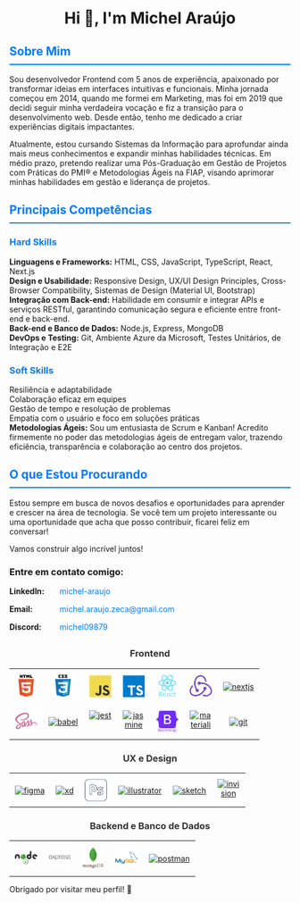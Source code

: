 <h1 align="center">Hi 👋, I'm Michel Araújo</h1>

<h2 style="border-bottom: 2px solid #007BFF; padding-bottom: 10px; color: #007BFF;">Sobre Mim</h2>
<p>Sou desenvolvedor Frontend com 5 anos de experiência, apaixonado por transformar
    ideias em interfaces intuitivas e funcionais. Minha jornada começou em 2014, quando me formei em Marketing,
    mas foi em 2019 que decidi seguir minha verdadeira vocação e fiz a transição para o desenvolvimento web.
    Desde então, tenho me dedicado a criar experiências digitais impactantes.</p>
<p>Atualmente, estou cursando Sistemas da Informação para aprofundar ainda mais meus conhecimentos e expandir minhas habilidades técnicas. Em médio prazo, pretendo realizar uma Pós-Graduação em Gestão de Projetos com Práticas do PMI® e Metodologias Ágeis na FIAP, visando aprimorar minhas habilidades em gestão e liderança de projetos.</p>

<h2 style="border-bottom: 2px solid #007BFF; padding-bottom: 10px; color: #007BFF;">Principais Competências</h2>

<h3 style="color: #007BFF;">Hard Skills</h3>
<ul style="list-style-type: none; padding: 0;">
    <li><strong>Linguagens e Frameworks:</strong> HTML, CSS, JavaScript, TypeScript, React, Next.js</li>
    <li><strong>Design e Usabilidade:</strong> Responsive Design, UX/UI Design Principles, Cross-Browser
        Compatibility, Sistemas de Design (Material UI, Bootstrap)</li>
    <li><strong>Integração com Back-end:</strong> Habilidade em consumir e integrar APIs e serviços RESTful,
        garantindo comunicação segura e eficiente entre front-end e back-end.</li>
    <li><strong>Back-end e Banco de Dados:</strong> Node.js, Express, MongoDB</li>
    <li><strong>DevOps e Testing:</strong> Git, Ambiente Azure da Microsoft, Testes Unitários, de Integração e
        E2E</li>
</ul>

<h3 style="color: #007BFF;">Soft Skills</h3>
<ul style="list-style-type: none; padding: 0;">
    <li>Resiliência e adaptabilidade</li>
    <li>Colaboração eficaz em equipes</li>
    <li>Gestão de tempo e resolução de problemas</li>
    <li>Empatia com o usuário e foco em soluções práticas</li>
    <li><strong>Metodologias Ágeis:</strong> Sou um entusiasta de Scrum e Kanban! Acredito firmemente no poder das metodologias ágeis de entregam valor, trazendo eficiência, transparência e colaboração ao centro dos projetos.</li>
</ul>

<h2 style="border-bottom: 2px solid #007BFF; padding-bottom: 10px; color: #007BFF;">O que Estou Procurando</h2>
<p>Estou sempre em busca de novos desafios e oportunidades para aprender e crescer na área de tecnologia. Se
    você tem um projeto interessante ou uma oportunidade que acha que posso contribuir, ficarei feliz em
    conversar!</p>
<p>Vamos construir algo incrível juntos!</p>


<h3 align="left">Entre em contato comigo:</h3>
<ul style="list-style-type: none; padding: 0; margin: 0; display: flex; flex-direction: column; gap: 15px;">
    <li style="display: flex; align-items: center; gap: 10px;">
        <strong style="min-width: 80px;">LinkedIn:</strong>
        <a href="https://www.linkedin.com/in/michel-araujo/" target="_blank"
            style="color: #007BFF; text-decoration: none; display: flex; align-items: center; gap: 10px;">
            michel-araujo
        </a>
    </li>
    <li style="display: flex; align-items: center; gap: 10px;">
        <strong style="min-width: 80px;">Email:</strong>
        <a href="mailto:michel.araujo.zeca@gmail.com"
            style="color: #007BFF; text-decoration: none; display: flex; align-items: center; gap: 10px;">
            michel.araujo.zeca@gmail.com
        </a>
    </li>
    <li style="display: flex; align-items: center; gap: 10px;">
        <strong style="min-width: 80px;">Discord:</strong>
        <a href="https://discord.gg/michel09879" target="_blank"
            style="display: flex; align-items: center; gap: 10px; color: #007BFF; text-decoration: none;">
            michel09879
        </a>
    </li>
</ul>
<h2></h2>
<h3 style="text-align: center; color: #333;">Frontend</h3>
<table style="width: 100%; border-collapse: collapse; text-align: center; margin-bottom: 20px;">
    <tr>
        <td style="padding: 10px;">
            <a href="https://www.w3.org/html/" target="_blank" rel="noreferrer">
                <img src="https://raw.githubusercontent.com/devicons/devicon/master/icons/html5/html5-original-wordmark.svg" alt="html5" width="40" height="40" />
            </a>
        </td>
        <td style="padding: 10px;">
            <a href="https://www.w3schools.com/css/" target="_blank" rel="noreferrer">
                <img src="https://raw.githubusercontent.com/devicons/devicon/master/icons/css3/css3-original-wordmark.svg" alt="css3" width="40" height="40" />
            </a>
        </td>
        <td style="padding: 10px;">
            <a href="https://developer.mozilla.org/en-US/docs/Web/JavaScript" target="_blank" rel="noreferrer"
            style="display: flex; align-items: center;">
            <img src="https://raw.githubusercontent.com/devicons/devicon/master/icons/javascript/javascript-original.svg"
                alt="javascript" width="40" height="40" />
        </a>
        </td>
        <td style="padding: 10px;">
            <a href="https://www.typescriptlang.org/" target="_blank" rel="noreferrer"
                style="display: flex; align-items: center;">
                <img src="https://raw.githubusercontent.com/devicons/devicon/master/icons/typescript/typescript-original.svg"
                    alt="typescript" width="40" height="40" />
            </a>
        </td>
        <td style="padding: 10px;">
            <a href="https://reactjs.org/" target="_blank" rel="noreferrer">
                <img src="https://raw.githubusercontent.com/devicons/devicon/master/icons/react/react-original-wordmark.svg" alt="react" width="40" height="40" />
            </a>
        </td>
        <td style="padding: 10px;">
            <a href="https://redux.js.org" target="_blank" rel="noreferrer">
                <img src="https://raw.githubusercontent.com/devicons/devicon/master/icons/redux/redux-original.svg" alt="redux" width="40" height="40" />
            </a>
        </td>
        <td style="padding: 10px;">
            <a href="https://nextjs.org/" target="_blank" rel="noreferrer">
                <img src="https://cdn.worldvectorlogo.com/logos/nextjs-2.svg" alt="nextjs" width="40" height="40" />
            </a>
        </td>
    </tr>
    <tr>
        <td style="padding: 10px;">
            <a href="https://sass-lang.com" target="_blank" rel="noreferrer">
                <img src="https://raw.githubusercontent.com/devicons/devicon/master/icons/sass/sass-original.svg" alt="sass" width="40" height="40" />
            </a>
        </td>
        <td style="padding: 10px;">
            <a href="https://babeljs.io/" target="_blank" rel="noreferrer">
                <img src="https://www.vectorlogo.zone/logos/babeljs/babeljs-icon.svg" alt="babel" width="40" height="40" />
            </a>
        </td>
        <td style="padding: 10px;">
            <a href="https://jestjs.io" target="_blank" rel="noreferrer" style="display: flex; align-items: center;">
                <img src="https://www.vectorlogo.zone/logos/jestjsio/jestjsio-icon.svg" alt="jest" width="40" height="40" />
            </a>
        </td>
        <td style="padding: 10px;">
            <a href="https://jasmine.github.io/" target="_blank" rel="noreferrer" style="display: flex; align-items: center;">
                <img src="https://www.vectorlogo.zone/logos/jasmine/jasmine-icon.svg" alt="jasmine" width="40" height="40" />
            </a>
        </td>
        <td style="padding: 10px;">
            <a href="https://getbootstrap.com" target="_blank" rel="noreferrer" style="display: flex; align-items: center;">
                <img src="https://raw.githubusercontent.com/devicons/devicon/master/icons/bootstrap/bootstrap-plain-wordmark.svg"
                    alt="bootstrap" width="40" height="40" />
            </a>
        </td>
        <td style="padding: 10px;">
            <a href="https://materializecss.com/" target="_blank" rel="noreferrer" style="display: flex; align-items: center;">
                <img src="https://raw.githubusercontent.com/prplx/svg-logos/5585531d45d294869c4eaab4d7cf2e9c167710a9/svg/materialize.svg"
                    alt="materialize" width="40" height="40" />
            </a>
        </td>
        <td style="padding: 10px;">
            <a href="https://www.git-scm.com/" target="_blank" rel="noreferrer">
                <img src="https://www.vectorlogo.zone/logos/git-scm/git-scm-icon.svg" alt="git" width="40" height="40" />
            </a>
        </td>
    </tr>
</table>
<h3 style="text-align: center; color: #333;">UX e Design</h3>
<table style="width: 100%; border-collapse: collapse; text-align: center; margin-bottom: 20px;">
    <tr>
        <td style="padding: 10px;">
            <a href="https://www.figma.com/" target="_blank" rel="noreferrer">
                <img src="https://www.vectorlogo.zone/logos/figma/figma-icon.svg" alt="figma" width="40" height="40" />
            </a>
        </td>
        <td style="padding: 10px;">
            <a href="https://www.adobe.com/products/xd.html" target="_blank" rel="noreferrer">
                <img src="https://cdn.worldvectorlogo.com/logos/adobe-xd.svg" alt="xd" width="40" height="40" />
            </a>
        </td>
        <td style="padding: 10px;">
            <a href="https://www.photoshop.com/en" target="_blank" rel="noreferrer" style="display: flex; align-items: center;">
                <img src="https://raw.githubusercontent.com/devicons/devicon/master/icons/photoshop/photoshop-line.svg" alt="photoshop" width="40" height="40" />
            </a>
        </td>
        <td style="padding: 10px;">
            <a href="https://www.adobe.com/in/products/illustrator.html" target="_blank" rel="noreferrer">
                <img src="https://www.vectorlogo.zone/logos/adobe_illustrator/adobe_illustrator-icon.svg" alt="illustrator" width="40" height="40" />
            </a>
        </td>
        <td style="padding: 10px;">
            <a href="https://www.sketch.com/" target="_blank" rel="noreferrer">
                <img src="https://www.vectorlogo.zone/logos/sketchapp/sketchapp-icon.svg" alt="sketch" width="40" height="40" />
            </a>
        </td>
        <td style="padding: 10px;">
            <a href="https://www.invisionapp.com/" target="_blank" rel="noreferrer" style="display: flex; align-items: center;">
                <img src="https://www.vectorlogo.zone/logos/invisionapp/invisionapp-icon.svg" alt="invision" width="40"
                    height="40" />
            </a>
        </td>
    </tr>
</table>
<h3 style="text-align: center; color: #333;">Backend e Banco de Dados</h3>
<table style="width: 100%; border-collapse: collapse; text-align: center;">
    <tr>
        <td style="padding: 10px;">
            <a href="https://nodejs.org" target="_blank" rel="noreferrer">
                <img src="https://raw.githubusercontent.com/devicons/devicon/master/icons/nodejs/nodejs-original-wordmark.svg" alt="nodejs" width="40" height="40" />
            </a>
        </td>
        <td style="padding: 10px;">
            <a href="https://expressjs.com" target="_blank" rel="noreferrer">
                <img src="https://raw.githubusercontent.com/devicons/devicon/master/icons/express/express-original-wordmark.svg" alt="express" width="40" height="40" />
            </a>
        </td>
        <td style="padding: 10px;">
            <a href="https://www.mongodb.com/" target="_blank" rel="noreferrer">
                <img src="https://raw.githubusercontent.com/devicons/devicon/master/icons/mongodb/mongodb-original-wordmark.svg" alt="mongodb" width="40" height="40" />
            </a>
        </td>
        <td style="padding: 10px;">
            <a href="https://www.mysql.com/" target="_blank" rel="noreferrer">
                <img src="https://raw.githubusercontent.com/devicons/devicon/master/icons/mysql/mysql-original-wordmark.svg" alt="mysql" width="40" height="40" />
            </a>
        </td>
        <td style="padding: 10px;">
            <a href="https://postman.com" target="_blank" rel="noreferrer">
                <img src="https://www.vectorlogo.zone/logos/getpostman/getpostman-icon.svg" alt="postman" width="40" height="40" />
            </a>
        </td>
    </tr>
</table>

<p>Obrigado por visitar meu perfil! 🚀</p>
